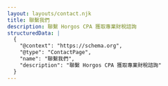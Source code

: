 ```yaml
---
layout: layouts/contact.njk
title: 聯繫我們
description: 聯繫 Horgos CPA 獲取專業財稅諮詢
structuredData: |
  {
    "@context": "https://schema.org",
    "@type": "ContactPage",
    "name": "聯繫我們",
    "description": "聯繫 Horgos CPA 獲取專業財稅諮詢"
  }
---
```

